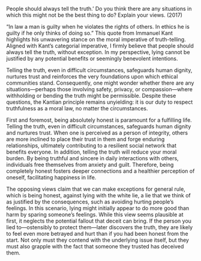 People should always tell the truth.’ Do you think there are any situations in which this might not be the best thing to do? Explain your views. (2017)
 
“In law a man is guilty when he violates the rights of others. In ethics he is guilty if he only thinks of doing so.” This quote from Immanuel Kant highlights his unwavering stance on the moral imperative of truth-telling. Aligned with Kant’s categorial imperative, I firmly believe that people should always tell the truth, without exception. In my perspective, lying cannot be justified by any potential benefits or seemingly benevolent intentions.

Telling the truth, even in difficult circumstances, safeguards human dignity, nurtures trust and reinforces the very foundations upon which ethical communities stand. Consequently, one might wonder whether there are any situations—perhaps those involving safety, privacy, or compassion—where withholding or bending the truth might be permissible. Despite these questions, the Kantian principle remains unyielding: it is our duty to respect truthfulness as a moral law, no matter the circumstances.

First and foremost, being absolutely honest is paramount for a fulfilling life. Telling the truth, even in difficult circumstances, safeguards human dignity and nurtures trust. When one is perceived as a person of integrity, others are more inclined to place their trust in them and forge enduring relationships, ultimately contributing to a resilient social network that benefits everyone. In addition, telling the truth will reduce your moral burden. By being truthful and sincere in daily interactions with others, individuals free themselves from anxiety and guilt. Therefore, being completely honest fosters deeper connections and a healthier perception of oneself, facilitating happiness in life.
 
The opposing views claim that we can make exceptions for general rule, which is being honest, against lying with the white lie, a lie that we think of as justified by the consequences, such as avoiding hurting people’s feelings. In this scenario, lying might initially appear to do more good than harm by sparing someone’s feelings. While this view seems plausible at first, it neglects the potential fallout that deceit can bring. If the person you lied to—ostensibly to protect them—later discovers the truth, they are likely to feel even more betrayed and hurt than if you had been honest from the start. Not only must they contend with the underlying issue itself, but they must also grapple with the fact that someone they trusted has deceived them.
